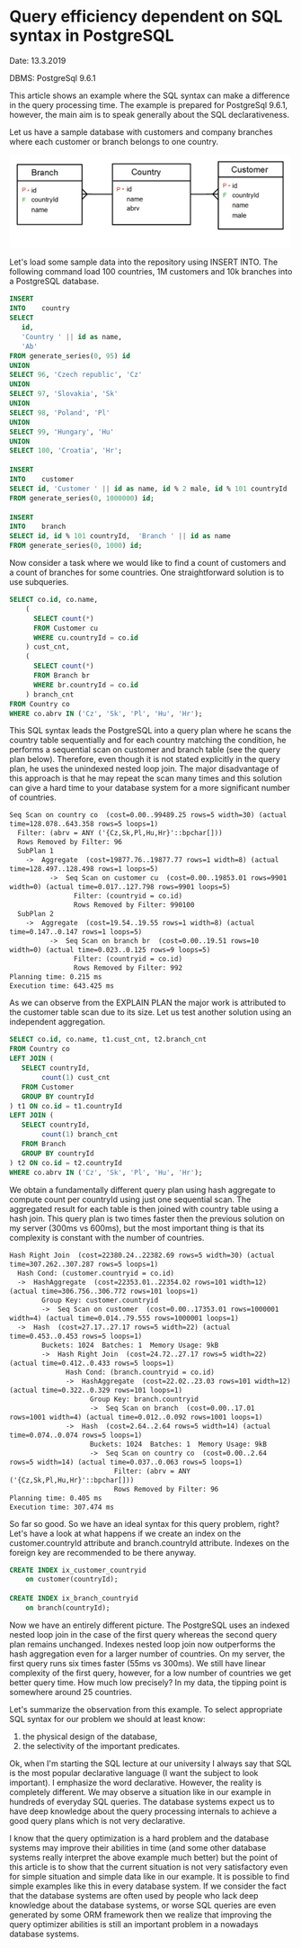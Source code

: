 # Query efficiency dependent on SQL syntax in PostgreSQL

Date: 13.3.2019

DBMS: PostgreSql 9.6.1

This article shows an example where the SQL syntax can make a difference in the query processing time. The example is prepared for PostgreSql 9.6.1, however, the main aim is to speak generally about the SQL declarativeness.

Let us have a sample database with customers and company branches where each customer or branch belongs to one country. 

<img src="model.jpg" alt="database model" width="500"/>

Let's load some sample data into the repository using INSERT INTO. The following command load 100 countries, 1M customers and 10k branches into a PostgreSQL database.

```sql
INSERT
INTO    country
SELECT
   id,
   'Country ' || id as name,
   'Ab'
FROM generate_series(0, 95) id
UNION
SELECT 96, 'Czech republic', 'Cz'
UNION
SELECT 97, 'Slovakia', 'Sk'
UNION
SELECT 98, 'Poland', 'Pl'
UNION
SELECT 99, 'Hungary', 'Hu'
UNION
SELECT 100, 'Croatia', 'Hr';

INSERT
INTO    customer
SELECT id, 'Customer ' || id as name, id % 2 male, id % 101 countryId
FROM generate_series(0, 1000000) id;

INSERT
INTO    branch
SELECT id, id % 101 countryId,  'Branch ' || id as name
FROM generate_series(0, 1000) id;
```
Now consider a task where we would like to find a count of customers and a count of branches for some countries. One straightforward solution is to use subqueries.

```sql
SELECT co.id, co.name,
    (
      SELECT count(*)
      FROM Customer cu
      WHERE cu.countryId = co.id
    ) cust_cnt,
    (
      SELECT count(*)
      FROM Branch br
      WHERE br.countryId = co.id
    ) branch_cnt
FROM Country co
WHERE co.abrv IN ('Cz', 'Sk', 'Pl', 'Hu', 'Hr');
```

This SQL syntax leads the PostgreSQL into a query plan where he scans the country table sequentially and for each country matching the condition, he performs a sequential scan on customer and branch table (see the query plan below). Therefore, even though it is not stated explicitly in the query plan, he uses the unindexed nested loop join. The major disadvantage of this approach is that he may repeat the scan many times and this solution can give a hard time to your database system for a more significant number of countries.  

```
Seq Scan on country co  (cost=0.00..99489.25 rows=5 width=30) (actual time=128.078..643.358 rows=5 loops=1)
  Filter: (abrv = ANY ('{Cz,Sk,Pl,Hu,Hr}'::bpchar[]))
  Rows Removed by Filter: 96
  SubPlan 1
    ->  Aggregate  (cost=19877.76..19877.77 rows=1 width=8) (actual time=128.497..128.498 rows=1 loops=5)
          ->  Seq Scan on customer cu  (cost=0.00..19853.01 rows=9901 width=0) (actual time=0.017..127.798 rows=9901 loops=5)
                Filter: (countryid = co.id)
                Rows Removed by Filter: 990100
  SubPlan 2
    ->  Aggregate  (cost=19.54..19.55 rows=1 width=8) (actual time=0.147..0.147 rows=1 loops=5)
          ->  Seq Scan on branch br  (cost=0.00..19.51 rows=10 width=0) (actual time=0.023..0.125 rows=9 loops=5)
                Filter: (countryid = co.id)
                Rows Removed by Filter: 992
Planning time: 0.215 ms
Execution time: 643.425 ms
```

As we can observe from the EXPLAIN PLAN the major work is attributed to the customer table scan due to its size. Let us test another solution using an independent aggregation.

```sql
SELECT co.id, co.name, t1.cust_cnt, t2.branch_cnt
FROM Country co
LEFT JOIN (
   SELECT countryId,
        count(1) cust_cnt
   FROM Customer
   GROUP BY countryId
) t1 ON co.id = t1.countryId
LEFT JOIN (
   SELECT countryId,
        count(1) branch_cnt
   FROM Branch
   GROUP BY countryId
) t2 ON co.id = t2.countryId
WHERE co.abrv IN ('Cz', 'Sk', 'Pl', 'Hu', 'Hr');
```

We obtain a fundamentally different query plan using hash aggregate to compute count per countryId using just one sequential scan. The aggregated result for each table is then joined with country table using a hash join. This query plan is two times faster then the previous solution on my server (300ms vs 600ms), but the most important thing is that its complexity is constant with the number of countries.

```
Hash Right Join  (cost=22380.24..22382.69 rows=5 width=30) (actual time=307.262..307.287 rows=5 loops=1)
  Hash Cond: (customer.countryid = co.id)
  ->  HashAggregate  (cost=22353.01..22354.02 rows=101 width=12) (actual time=306.756..306.772 rows=101 loops=1)
        Group Key: customer.countryid
        ->  Seq Scan on customer  (cost=0.00..17353.01 rows=1000001 width=4) (actual time=0.014..79.555 rows=1000001 loops=1)
  ->  Hash  (cost=27.17..27.17 rows=5 width=22) (actual time=0.453..0.453 rows=5 loops=1)
        Buckets: 1024  Batches: 1  Memory Usage: 9kB
        ->  Hash Right Join  (cost=24.72..27.17 rows=5 width=22) (actual time=0.412..0.433 rows=5 loops=1)
              Hash Cond: (branch.countryid = co.id)
              ->  HashAggregate  (cost=22.02..23.03 rows=101 width=12) (actual time=0.322..0.329 rows=101 loops=1)
                    Group Key: branch.countryid
                    ->  Seq Scan on branch  (cost=0.00..17.01 rows=1001 width=4) (actual time=0.012..0.092 rows=1001 loops=1)
              ->  Hash  (cost=2.64..2.64 rows=5 width=14) (actual time=0.074..0.074 rows=5 loops=1)
                    Buckets: 1024  Batches: 1  Memory Usage: 9kB
                    ->  Seq Scan on country co  (cost=0.00..2.64 rows=5 width=14) (actual time=0.037..0.063 rows=5 loops=1)
                          Filter: (abrv = ANY ('{Cz,Sk,Pl,Hu,Hr}'::bpchar[]))
                          Rows Removed by Filter: 96
Planning time: 0.405 ms
Execution time: 307.474 ms
```

So far so good. So we have an ideal syntax for this query problem, right? Let's have a look at what happens if we create an index on the customer.countryId attribute and branch.countryId attribute. Indexes on the foreign key are recommended to be there anyway.

```sql
CREATE INDEX ix_customer_countryid
    on customer(countryId);

CREATE INDEX ix_branch_countryid
    on branch(countryId);
```

Now we have an entirely different picture. The PostgreSQL uses an indexed nested loop join in the case of the first query whereas the second query plan remains unchanged. Indexes nested loop join now outperforms the hash aggregation even for a larger number of countries. On my server, the first query runs six times faster (55ms vs 300ms). We still have linear complexity of the first query, however, for a low number of countries we get better query time. How much low precisely? In my data, the tipping point is somewhere around 25 countries.

Let's summarize the observation from this example. To select appropriate SQL syntax for our problem we should at least know:

1. the physical design of the database,
2. the selectivity of the important predicates.

Ok, when I'm starting the SQL lecture at our university I always say that SQL is the most popular declarative language (I want the subject to look important). I emphasize the word declarative. However, the reality is completely different. We may observe a situation like in our example in hundreds of everyday SQL queries. The database systems expect us to have deep knowledge about the query processing internals to achieve a good query plans which is not very declarative.

I know that the query optimization is a hard problem and the database systems may improve their abilities in time (and some other database systems really interpret the above example much better) but the point of this article is to show that the current situation is not very satisfactory even for simple situation and simple data like in our example. It is possible to find simple examples like this in every database system. If we consider the fact that the database systems are often used by people who lack deep knowledge about the database systems, or worse SQL queries are even generated by some ORM framework then we realize that improving the query optimizer abilities is still an important problem in a nowadays database systems.

